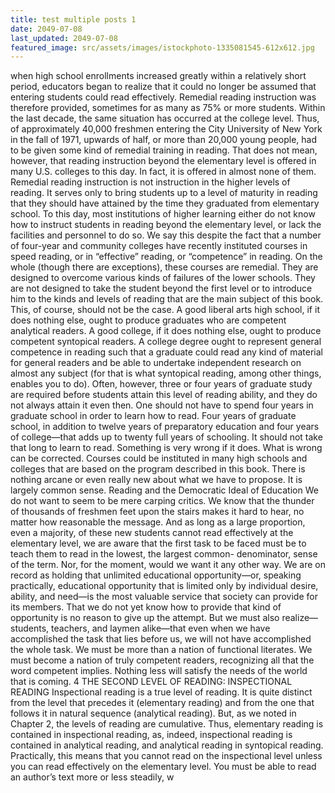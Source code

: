 ```yaml
---
title: test multiple posts 1
date: 2049-07-08
last_updated: 2049-07-08
featured_image: src/assets/images/istockphoto-1335081545-612x612.jpg
---
```


when high school enrollments increased greatly within a relatively short
period, educators began to realize that it could no longer be assumed
that entering students could read effectively. Remedial reading
instruction was therefore provided, sometimes for as many as 75% or
more students. Within the last decade, the same situation has occurred
at the college level. Thus, of approximately 40,000 freshmen entering
the City University of New York in the fall of 1971, upwards of half, or
more than 20,000 young people, had to be given some kind of remedial
training in reading.
That does not mean, however, that reading instruction beyond the
elementary level is offered in many U.S. colleges to this day. In fact, it is
offered in almost none of them. Remedial reading instruction is not
instruction in the higher levels of reading. It serves only to bring
students up to a level of maturity in reading that they should have
attained by the time they graduated from elementary school. To this
day, most institutions of higher learning either do not know how to
instruct students in reading beyond the elementary level, or lack the
facilities and personnel to do so.
We say this despite the fact that a number of four-year and
community colleges have recently instituted courses in speed reading,
or in “effective” reading, or “competence” in reading. On the whole
(though there are exceptions), these courses are remedial. They are
designed to overcome various kinds of failures of the lower schools.
They are not designed to take the student beyond the first level or to
introduce him to the kinds and levels of reading that are the main
subject of this book.
This, of course, should not be the case. A good liberal arts high
school, if it does nothing else, ought to produce graduates who are
competent analytical readers. A good college, if it does nothing else,
ought to produce competent syntopical readers. A college degree ought
to represent general competence in reading such that a graduate could
read any kind of material for general readers and be able to undertake
independent research on almost any subject (for that is what syntopical
reading, among other things, enables you to do). Often, however, three
or four years of graduate study are required before students attain this
level of reading ability, and they do not always attain it even then.
One should not have to spend four years in graduate school in order
to learn how to read. Four years of graduate school, in addition to
twelve years of preparatory education and four years of college—that
adds up to twenty full years of schooling. It should not take that long to
learn to read. Something is very wrong if it does.
What is wrong can be corrected. Courses could be instituted in many
high schools and colleges that are based on the program described in
this book. There is nothing arcane or even really new about what we
have to propose. It is largely common sense.
Reading and the Democratic Ideal of Education
We do not want to seem to be mere carping critics. We know that the
thunder of thousands of freshmen feet upon the stairs makes it hard to
hear, no matter how reasonable the message. And as long as a large
proportion, even a majority, of these new students cannot read
effectively at the elementary level, we are aware that the first task to be
faced must be to teach them to read in the lowest, the largest common-
denominator, sense of the term.
Nor, for the moment, would we want it any other way. We are on
record as holding that unlimited educational opportunity—or, speaking
practically, educational opportunity that is limited only by individual
desire, ability, and need—is the most valuable service that society can
provide for its members. That we do not yet know how to provide that
kind of opportunity is no reason to give up the attempt.
But we must also realize—students, teachers, and laymen alike—that
even when we have accomplished the task that lies before us, we will
not have accomplished the whole task. We must be more than a nation
of functional literates. We must become a nation of truly competent
readers, recognizing all that the word competent implies. Nothing less
will satisfy the needs of the world that is coming.
4
THE SECOND LEVEL OF READING: INSPECTIONAL
READING
Inspectional reading is a true level of reading. It is quite distinct from
the level that precedes it (elementary reading) and from the one that
follows it in natural sequence (analytical reading). But, as we noted in
Chapter 2, the levels of reading are cumulative. Thus, elementary
reading is contained in inspectional reading, as, indeed, inspectional
reading is contained in analytical reading, and analytical reading in
syntopical reading.
Practically, this means that you cannot read on the inspectional level
unless you can read effectively on the elementary level. You must be
able to read an author’s text more or less steadily, w